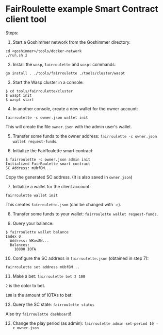 # FairRoulette example Smart Contract client tool

Steps:

1. Start a Goshimmer network from the Goshimmer directory:

```
cd <goshimmer>/tools/docker-network
./run.sh 2
```

2. Install the `wasp`, `fairroulette` and `waspt` commands:

```
go install . ./tools/fairroulette ./tools/cluster/waspt
```

3. Start the Wasp cluster in a console:

```
$ cd tools/fairroulette/cluster
$ waspt init
$ waspt start
```

4. In another console, create a new wallet for the owner account:

```
fairroulette -c owner.json wallet init
```

This will create the file `owner.json` with the admin user's wallet.

5. Transfer some funds to the owner address: `fairroulette -c owner.json wallet request-funds`.

6. Initialize the FairRoulette smart contract:

```
$ fairroulette -c owner.json admin init
Initialized FairRoulette smart contract
SC Address: mUbfBM...
```

Copy the generated SC address. (It is also saved in `owner.json`)

7. Initialize a wallet for the client account:

```
fairroulette wallet init
```

This creates `fairroulette.json` (can be changed with `-c`).

8. Transfer some funds to your wallet: `fairroulette wallet request-funds`.

9. Query your balance:

```
$ fairroulette wallet balance
Index 0
  Address: WKos8N...
  Balances:
    10000 IOTA
```

10. Configure the SC address in `fairroulette.json` (obtained in step 7):

```
fairroulette set address mUbfBM...
```

11. Make a bet: `fairroulette bet 2 100`

`2` is the color to bet.

`100` is the amount of IOTAs to bet.

12. Query the SC state: `fairroulette status`

Also try `fairroulette dashboard`!

13. Change the play period (as admin): `fairroulette admin set-period 10 -c owner.json`

